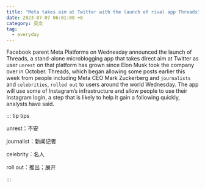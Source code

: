 ```yaml
---
title: "Meta takes aim at Twitter with the launch of rival app Threads"
date: 2023-07-07 06:01:00 +8
category: 英文
tag:
  - everyday
---
```


Facebook parent Meta Platforms on Wednesday announced the launch of Threads, a stand-alone microblogging app that takes direct aim at Twitter as user `unrest` on that platform has grown since Elon Musk took the company over in October. Threads, which began allowing some posts earlier this week from people including Meta CEO Mark Zuckerberg and `journalists` and `celebrities`, `rolled out` to users around the world Wednesday. The app will use some of Instagram’s infrastructure and allow people to use their Instagram login, a step that is likely to help it gain a following quickly, analysts have said.

::: tip tips

unrest：不安

journalist：新闻记者

celebrity：名人

roll out：推出；展开

:::
